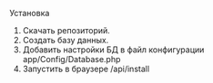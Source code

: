 Установка
1. Скачать репозиторий.
2. Создать базу данных.
3. Добавить настройки БД в файл конфигурации app/Config/Database.php
4. Запустить в браузере /api/install